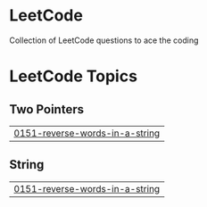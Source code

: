 # LeetCode
Collection of LeetCode questions to ace the coding

<!---LeetCode Topics Start-->
# LeetCode Topics
## Two Pointers
|  |
| ------- |
| [0151-reverse-words-in-a-string](https://github.com/reyesraymart05/LeetCode/tree/master/0151-reverse-words-in-a-string) |
## String
|  |
| ------- |
| [0151-reverse-words-in-a-string](https://github.com/reyesraymart05/LeetCode/tree/master/0151-reverse-words-in-a-string) |
<!---LeetCode Topics End-->